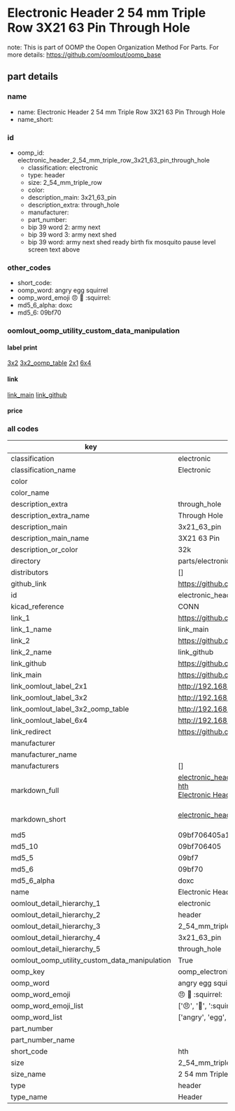 # Electronic Header 2 54 mm Triple Row 3X21 63 Pin Through Hole  

note: This is part of OOMP the Oopen Organization Method For Parts. For more details: https://github.com/oomlout/oomp_base

##  part details
  







### name
* name: Electronic Header 2 54 mm Triple Row 3X21 63 Pin Through Hole
* name_short: 
### id
* oomp_id: electronic_header_2_54_mm_triple_row_3x21_63_pin_through_hole
  * classification: electronic
  * type: header
  * size: 2_54_mm_triple_row
  * color: 
  * description_main: 3x21_63_pin
  * description_extra: through_hole
  * manufacturer: 
  * part_number: 
  * bip 39 word 2: army next
  * bip 39 word 3: army next shed
  * bip 39 word: army next shed ready birth fix mosquito pause level screen text above

### other_codes
* short_code: 
* oomp_word: angry egg squirrel
* oomp_word_emoji :angry: :egg: :squirrel:
* md5_6_alpha: doxc
* md5_6: 09bf70






### oomlout_oomp_utility_custom_data_manipulation
#### label print
[3x2](http://192.168.1.245:1112/?label=oomp%20doxc)
[3x2_oomp_table](http://192.168.1.108:1112/?label=oomp%20doxc)
[2x1](http://192.168.1.242:1112/?label=oomp%20doxc)
[6x4](http://192.168.1.55:1112/?label=oomp%20doxc)    

#### link

[link_main](https://github.com/oomlout/oomlout_oomp_version_1_messy/tree/main/parts/electronic_header_2_54_mm_triple_row_3x21_63_pin_through_hole) [link_github](https://github.com/oomlout/oomlout_oomp_version_1_messy/tree/main/parts/electronic_header_2_54_mm_triple_row_3x21_63_pin_through_hole)                             

#### price







### all codes 
| key | value |  
| --- | --- |  
| classification | electronic |  
| classification_name | Electronic |  
| color |  |  
| color_name |  |  
| description_extra | through_hole |  
| description_extra_name | Through Hole |  
| description_main | 3x21_63_pin |  
| description_main_name | 3X21 63 Pin |  
| description_or_color | 32k |  
| directory | parts/electronic_header_2_54_mm_triple_row_3x21_63_pin_through_hole |  
| distributors | [] |  
| github_link | https://github.com/oomlout/oomlout_oomp_part_src/tree/main/parts/electronic_header_2_54_mm_triple_row_3x21_63_pin_through_hole |  
| id | electronic_header_2_54_mm_triple_row_3x21_63_pin_through_hole |  
| kicad_reference | CONN |  
| link_1 | https://github.com/oomlout/oomlout_oomp_version_1_messy/tree/main/parts/electronic_header_2_54_mm_triple_row_3x21_63_pin_through_hole |  
| link_1_name | link_main |  
| link_2 | https://github.com/oomlout/oomlout_oomp_version_1_messy/tree/main/parts/electronic_header_2_54_mm_triple_row_3x21_63_pin_through_hole |  
| link_2_name | link_github |  
| link_github | https://github.com/oomlout/oomlout_oomp_version_1_messy/tree/main/parts/electronic_header_2_54_mm_triple_row_3x21_63_pin_through_hole |  
| link_main | https://github.com/oomlout/oomlout_oomp_version_1_messy/tree/main/parts/electronic_header_2_54_mm_triple_row_3x21_63_pin_through_hole |  
| link_oomlout_label_2x1 | http://192.168.1.242:1112/?label=oomp%20doxc |  
| link_oomlout_label_3x2 | http://192.168.1.245:1112/?label=oomp%20doxc |  
| link_oomlout_label_3x2_oomp_table | http://192.168.1.108:1112/?label=oomp%20doxc |  
| link_oomlout_label_6x4 | http://192.168.1.55:1112/?label=oomp%20doxc |  
| link_redirect | https://github.com/oomlout/oomlout_oomp_version_1_messy/tree/main/parts/electronic_header_2_54_mm_triple_row_3x21_63_pin_through_hole |  
| manufacturer |  |  
| manufacturer_name |  |  
| manufacturers | [] |  
| markdown_full | [electronic_header_2_54_mm_triple_row_3x21_63_pin_through_hole](none)<br>[hth](none)<br>[Electronic Header 2 54 Mm Triple Row 3X21 63 Pin Through Hole](none)<br><br> |  
| markdown_short | [electronic_header_2_54_mm_triple_row_3x21_63_pin_through_hole](none)<br><br> |  
| md5 | 09bf706405a17201600b5b2d8aa55060 |  
| md5_10 | 09bf706405 |  
| md5_5 | 09bf7 |  
| md5_6 | 09bf70 |  
| md5_6_alpha | doxc |  
| name | Electronic Header 2 54 mm Triple Row 3X21 63 Pin Through Hole |  
| oomlout_detail_hierarchy_1 | electronic |  
| oomlout_detail_hierarchy_2 | header |  
| oomlout_detail_hierarchy_3 | 2_54_mm_triple_row |  
| oomlout_detail_hierarchy_4 | 3x21_63_pin |  
| oomlout_detail_hierarchy_5 | through_hole |  
| oomlout_oomp_utility_custom_data_manipulation | True |  
| oomp_key | oomp_electronic_header_2_54_mm_triple_row_3x21_63_pin_through_hole |  
| oomp_word | angry egg squirrel |  
| oomp_word_emoji | :angry: :egg: :squirrel: |  
| oomp_word_emoji_list | [':angry:', ':egg:', ':squirrel:'] |  
| oomp_word_list | ['angry', 'egg', 'squirrel'] |  
| part_number |  |  
| part_number_name |  |  
| short_code | hth |  
| size | 2_54_mm_triple_row |  
| size_name | 2 54 mm Triple Row |  
| type | header |  
| type_name | Header |  
